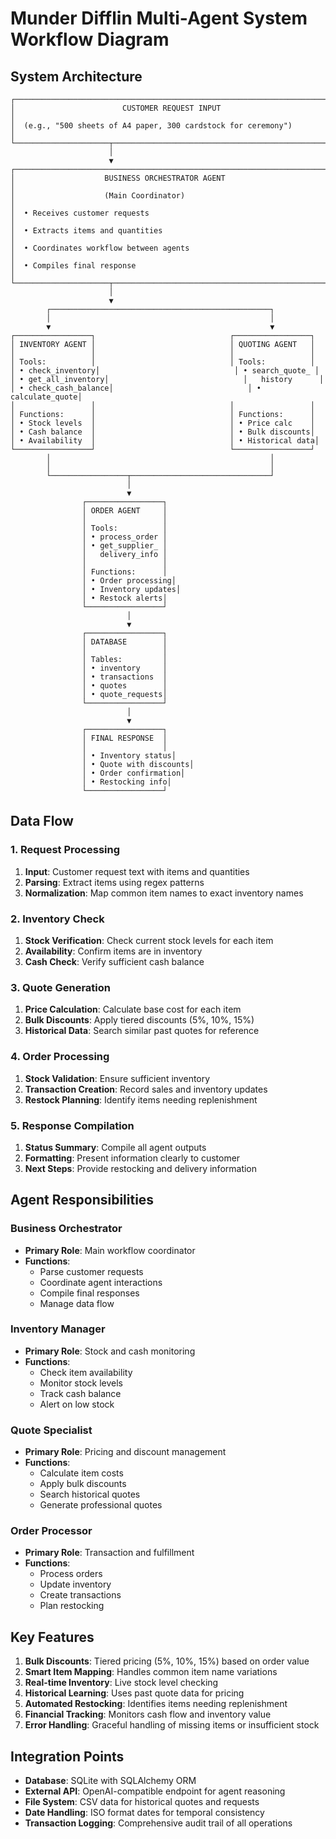 # Munder Difflin Multi-Agent System Workflow Diagram

## System Architecture

```
┌─────────────────────────────────────────────────────────────────────────────┐
│                        CUSTOMER REQUEST INPUT                              │
│  (e.g., "500 sheets of A4 paper, 300 cardstock for ceremony")            │
└─────────────────────┬───────────────────────────────────────────────────────┘
                      │
                      ▼
┌─────────────────────────────────────────────────────────────────────────────┐
│                    BUSINESS ORCHESTRATOR AGENT                             │
│                    (Main Coordinator)                                      │
│  • Receives customer requests                                             │
│  • Extracts items and quantities                                         │
│  • Coordinates workflow between agents                                    │
│  • Compiles final response                                                │
└─────────────────────┬───────────────────────────────────────────────────────┘
                      │
                      ▼
        ┌─────────────────────────────────────────────────┐
        │                                                 │
        ▼                                                 ▼
┌─────────────────┐                              ┌─────────────────┐
│ INVENTORY AGENT │                              │ QUOTING AGENT   │
│                 │                              │                 │
│ Tools:          │                              │ Tools:          │
│ • check_inventory│                              │ • search_quote_ │
│ • get_all_inventory│                              │   history      │
│ • check_cash_balance│                              │ • calculate_quote│
│                 │                              │                 │
│ Functions:      │                              │ Functions:      │
│ • Stock levels  │                              │ • Price calc    │
│ • Cash balance  │                              │ • Bulk discounts│
│ • Availability  │                              │ • Historical data│
└─────────────────┘                              └─────────────────┘
        │                                                 │
        │                                                 │
        └─────────────────┬───────────────────────────────┘
                          │
                          ▼
                ┌─────────────────┐
                │ ORDER AGENT     │
                │                 │
                │ Tools:          │
                │ • process_order │
                │ • get_supplier_ │
                │   delivery_info │
                │                 │
                │ Functions:      │
                │ • Order processing│
                │ • Inventory updates│
                │ • Restock alerts│
                └─────────────────┘
                          │
                          ▼
                ┌─────────────────┐
                │ DATABASE        │
                │                 │
                │ Tables:         │
                │ • inventory     │
                │ • transactions  │
                │ • quotes        │
                │ • quote_requests│
                └─────────────────┘
                          │
                          ▼
                ┌─────────────────┐
                │ FINAL RESPONSE  │
                │                 │
                │ • Inventory status│
                │ • Quote with discounts│
                │ • Order confirmation│
                │ • Restocking info│
                └─────────────────┘
```

## Data Flow

### 1. Request Processing
1. **Input**: Customer request text with items and quantities
2. **Parsing**: Extract items using regex patterns
3. **Normalization**: Map common item names to exact inventory names

### 2. Inventory Check
1. **Stock Verification**: Check current stock levels for each item
2. **Availability**: Confirm items are in inventory
3. **Cash Check**: Verify sufficient cash balance

### 3. Quote Generation
1. **Price Calculation**: Calculate base cost for each item
2. **Bulk Discounts**: Apply tiered discounts (5%, 10%, 15%)
3. **Historical Data**: Search similar past quotes for reference

### 4. Order Processing
1. **Stock Validation**: Ensure sufficient inventory
2. **Transaction Creation**: Record sales and inventory updates
3. **Restock Planning**: Identify items needing replenishment

### 5. Response Compilation
1. **Status Summary**: Compile all agent outputs
2. **Formatting**: Present information clearly to customer
3. **Next Steps**: Provide restocking and delivery information

## Agent Responsibilities

### Business Orchestrator
- **Primary Role**: Main workflow coordinator
- **Functions**: 
  - Parse customer requests
  - Coordinate agent interactions
  - Compile final responses
  - Manage data flow

### Inventory Manager
- **Primary Role**: Stock and cash monitoring
- **Functions**:
  - Check item availability
  - Monitor stock levels
  - Track cash balance
  - Alert on low stock

### Quote Specialist
- **Primary Role**: Pricing and discount management
- **Functions**:
  - Calculate item costs
  - Apply bulk discounts
  - Search historical quotes
  - Generate professional quotes

### Order Processor
- **Primary Role**: Transaction and fulfillment
- **Functions**:
  - Process orders
  - Update inventory
  - Create transactions
  - Plan restocking

## Key Features

1. **Bulk Discounts**: Tiered pricing (5%, 10%, 15%) based on order value
2. **Smart Item Mapping**: Handles common item name variations
3. **Real-time Inventory**: Live stock level checking
4. **Historical Learning**: Uses past quote data for pricing
5. **Automated Restocking**: Identifies items needing replenishment
6. **Financial Tracking**: Monitors cash flow and inventory value
7. **Error Handling**: Graceful handling of missing items or insufficient stock

## Integration Points

- **Database**: SQLite with SQLAlchemy ORM
- **External API**: OpenAI-compatible endpoint for agent reasoning
- **File System**: CSV data for historical quotes and requests
- **Date Handling**: ISO format dates for temporal consistency
- **Transaction Logging**: Comprehensive audit trail of all operations
